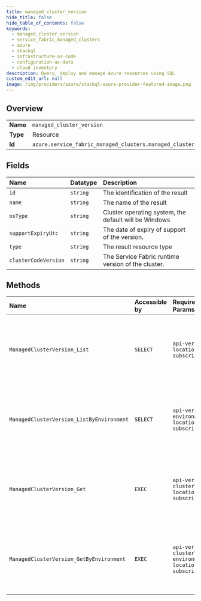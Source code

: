 ```yaml
---
title: managed_cluster_version
hide_title: false
hide_table_of_contents: false
keywords:
  - managed_cluster_version
  - service_fabric_managed_clusters
  - azure    
  - stackql
  - infrastructure-as-code
  - configuration-as-data
  - cloud inventory
description: Query, deploy and manage Azure resources using SQL
custom_edit_url: null
image: /img/providers/azure/stackql-azure-provider-featured-image.png
---
```

  
    

## Overview
<table><tbody>
<tr><td><b>Name</b></td><td><code>managed_cluster_version</code></td></tr>
<tr><td><b>Type</b></td><td>Resource</td></tr>
<tr><td><b>Id</b></td><td><code>azure.service_fabric_managed_clusters.managed_cluster_version</code></td></tr>
</tbody></table>

## Fields
| Name | Datatype | Description |
|:-----|:---------|:------------|
| `id` | `string` | The identification of the result |
| `name` | `string` | The name of the result |
| `osType` | `string` | Cluster operating system, the default will be Windows |
| `supportExpiryUtc` | `string` | The date of expiry of support of the version. |
| `type` | `string` | The result resource type |
| `clusterCodeVersion` | `string` | The Service Fabric runtime version of the cluster. |
## Methods
| Name | Accessible by | Required Params | Description |
|:-----|:--------------|:----------------|:------------|
| `ManagedClusterVersion_List` | `SELECT` | `api-version, location, subscriptionId` | Gets all available code versions for Service Fabric cluster resources by location. |
| `ManagedClusterVersion_ListByEnvironment` | `SELECT` | `api-version, environment, location, subscriptionId` | Gets all available code versions for Service Fabric cluster resources by environment. |
| `ManagedClusterVersion_Get` | `EXEC` | `api-version, clusterVersion, location, subscriptionId` | Gets information about an available Service Fabric managed cluster code version. |
| `ManagedClusterVersion_GetByEnvironment` | `EXEC` | `api-version, clusterVersion, environment, location, subscriptionId` | Gets information about an available Service Fabric cluster code version by environment. |
